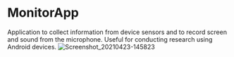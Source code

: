 # MonitorApp
Application to collect information from device sensors and to record screen and sound from the microphone. Useful for conducting research using Android devices.
![Screenshot_20210423-145823](https://user-images.githubusercontent.com/37753289/115875044-1c558f00-a445-11eb-844e-07aeef858775.png)

